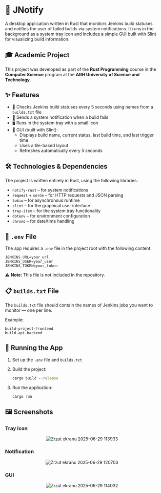 # 🔔 JNotify

A desktop application written in Rust that monitors Jenkins build statuses and notifies the user of failed builds via system notifications. It runs in the background as a system tray icon and includes a simple GUI built with Slint for visualizing build information.

## 🎓 Academic Project

This project was developed as part of the **Rust Programming** course in the **Computer Science** program at the **AGH University of Science and Technology**.

## ✨ Features

- 🔄 Checks Jenkins build statuses every 5 seconds using names from a `builds.txt` file
- 📢 Sends a system notification when a build fails
- 🖥️ Runs in the system tray with a small icon
- 🧩 GUI (built with Slint):
  - Displays build name, current status, last build time, and last trigger time
  - Uses a tile-based layout
  - Refreshes automatically every 5 seconds

## 🛠️ Technologies & Dependencies

The project is written entirely in Rust, using the following libraries:

- `notify-rust` – for system notifications  
- `reqwest` + `serde` – for HTTP requests and JSON parsing  
- `tokio` – for asynchronous runtime  
- `slint` – for the graphical user interface  
- `tray-item` – for the system tray functionality  
- `dotenv` – for environment configuration  
- `chrono` – for date/time handling

## 🔧 `.env` File

The app requires a `.env` file in the project root with the following content:

```
JENKINS_URL=your_url
JENKINS_USER=your_user
JENKINS_TOKEN=your_token
```

⚠️ **Note:** This file is not included in the repository.

## 📋 `builds.txt` File

The `builds.txt` file should contain the names of Jenkins jobs you want to monitor — one per line.

Example:

```
build-project-frontend  
build-api-backend  
```

## 🚀 Running the App

1. Set up the `.env` file and `builds.txt`
2. Build the project:

   ```cmd
   cargo build --release
   ```

3. Run the application:

   ```
   cargo run
   ```

## 🖼️ Screenshots

### Tray Icon

<div align="center">
  
  ![Zrzut ekranu 2025-06-29 113933](https://github.com/user-attachments/assets/913d50cc-faa9-4e96-b969-dd2d170bf0be)

</div>

### Notification

<div align="center">
  
  ![Zrzut ekranu 2025-06-29 120703](https://github.com/user-attachments/assets/07a831fa-6879-47b8-aaf7-b4e5be0bad84)

</div>

### GUI

<div align="center">
  
  ![Zrzut ekranu 2025-06-29 114032](https://github.com/user-attachments/assets/ff16ea58-bba8-4ebe-9c7f-7e9efe8c2d2f)

</div>

